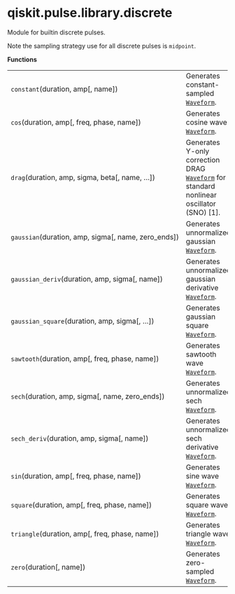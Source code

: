 <span id="qiskit-pulse-library-discrete" />

# qiskit.pulse.library.discrete

Module for builtin discrete pulses.

Note the sampling strategy use for all discrete pulses is `midpoint`.

**Functions**

|                                                       |                                                                                                                                            |
| ----------------------------------------------------- | ------------------------------------------------------------------------------------------------------------------------------------------ |
| `constant`(duration, amp\[, name])                    | Generates constant-sampled [`Waveform`](qiskit.pulse.Waveform "qiskit.pulse.Waveform").                                                    |
| `cos`(duration, amp\[, freq, phase, name])            | Generates cosine wave [`Waveform`](qiskit.pulse.Waveform "qiskit.pulse.Waveform").                                                         |
| `drag`(duration, amp, sigma, beta\[, name, …])        | Generates Y-only correction DRAG [`Waveform`](qiskit.pulse.Waveform "qiskit.pulse.Waveform") for standard nonlinear oscillator (SNO) \[1]. |
| `gaussian`(duration, amp, sigma\[, name, zero\_ends]) | Generates unnormalized gaussian [`Waveform`](qiskit.pulse.Waveform "qiskit.pulse.Waveform").                                               |
| `gaussian_deriv`(duration, amp, sigma\[, name])       | Generates unnormalized gaussian derivative [`Waveform`](qiskit.pulse.Waveform "qiskit.pulse.Waveform").                                    |
| `gaussian_square`(duration, amp, sigma\[, …])         | Generates gaussian square [`Waveform`](qiskit.pulse.Waveform "qiskit.pulse.Waveform").                                                     |
| `sawtooth`(duration, amp\[, freq, phase, name])       | Generates sawtooth wave [`Waveform`](qiskit.pulse.Waveform "qiskit.pulse.Waveform").                                                       |
| `sech`(duration, amp, sigma\[, name, zero\_ends])     | Generates unnormalized sech [`Waveform`](qiskit.pulse.Waveform "qiskit.pulse.Waveform").                                                   |
| `sech_deriv`(duration, amp, sigma\[, name])           | Generates unnormalized sech derivative [`Waveform`](qiskit.pulse.Waveform "qiskit.pulse.Waveform").                                        |
| `sin`(duration, amp\[, freq, phase, name])            | Generates sine wave [`Waveform`](qiskit.pulse.Waveform "qiskit.pulse.Waveform").                                                           |
| `square`(duration, amp\[, freq, phase, name])         | Generates square wave [`Waveform`](qiskit.pulse.Waveform "qiskit.pulse.Waveform").                                                         |
| `triangle`(duration, amp\[, freq, phase, name])       | Generates triangle wave [`Waveform`](qiskit.pulse.Waveform "qiskit.pulse.Waveform").                                                       |
| `zero`(duration\[, name])                             | Generates zero-sampled [`Waveform`](qiskit.pulse.Waveform "qiskit.pulse.Waveform").                                                        |
